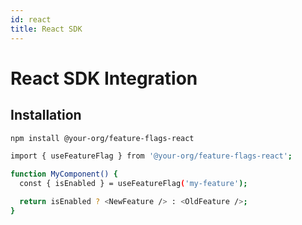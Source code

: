 ```yaml
---
id: react
title: React SDK
---
```


# React SDK Integration

## Installation

```bash
npm install @your-org/feature-flags-react

import { useFeatureFlag } from '@your-org/feature-flags-react';

function MyComponent() {
  const { isEnabled } = useFeatureFlag('my-feature');

  return isEnabled ? <NewFeature /> : <OldFeature />;
}

```
